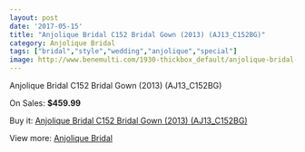 ```yaml
---
layout: post
date: '2017-05-15'
title: "Anjolique Bridal C152 Bridal Gown (2013) (AJ13_C152BG)"
category: Anjolique Bridal
tags: ["bridal","style","wedding","anjolique","special"]
image: http://www.benemulti.com/1930-thickbox_default/anjolique-bridal-c152-bridal-gown-2013-aj13c152bg.jpg
---
```

Anjolique Bridal C152 Bridal Gown (2013) (AJ13_C152BG)

On Sales: **$459.99**
<a href="https://www.benemulti.com/en/anjolique-bridal/771-anjolique-bridal-c152-bridal-gown-2013-aj13c152bg.html"><amp-img layout="responsive" width="600" height="600" src="//www.benemulti.com/1930-thickbox_default/anjolique-bridal-c152-bridal-gown-2013-aj13c152bg.jpg" alt="Anjolique Bridal C152 Bridal Gown (2013) (AJ13_C152BG) 0" /></a>
<a href="https://www.benemulti.com/en/anjolique-bridal/771-anjolique-bridal-c152-bridal-gown-2013-aj13c152bg.html"><amp-img layout="responsive" width="600" height="600" src="//www.benemulti.com/1931-thickbox_default/anjolique-bridal-c152-bridal-gown-2013-aj13c152bg.jpg" alt="Anjolique Bridal C152 Bridal Gown (2013) (AJ13_C152BG) 1" /></a>

Buy it: [Anjolique Bridal C152 Bridal Gown (2013) (AJ13_C152BG)](https://www.benemulti.com/en/anjolique-bridal/771-anjolique-bridal-c152-bridal-gown-2013-aj13c152bg.html "Anjolique Bridal C152 Bridal Gown (2013) (AJ13_C152BG)")

View more: [Anjolique Bridal](https://www.benemulti.com/en/10-anjolique-bridal "Anjolique Bridal")